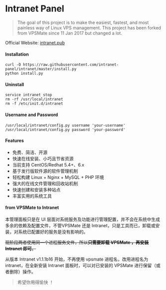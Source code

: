 # Intranet Panel


> The goal of this project is to make the easiest, fastest, and most painless way of Linux VPS management. This project has been forked from VPSMate since 11 Jan 2017 but changed a lot.

Official Website: [intranet.pub](https://intranet.pub "Intranet")

#### Installation

```shell
curl -O https://raw.githubusercontent.com/intranet-panel/intranet/master/install.py
python install.py
```

#### Uninstall

```shell
service intranet stop
rm -rf /usr/local/intranet
rm -f /etc/init.d/intranet
```

#### Username and Password

```shell
/usr/local/intranet/config.py username 'your-username'
/usr/local/intranet/config.py password 'your-password'
```

#### Features

- 免费、简洁、开源
- 快速在线安装、小巧且节省资源
- 当前支持 CentOS/Redhat 5.4+、6.x
- 基于发行版软件源的软件管理机制
- 轻松构建 Linux + Nginx + MySQL + PHP 环境
- 强大的在线文件管理和回收站机制
- 快速创建和安装多种站点
- 丰富实用的系统工具

#### from VPSMate to Intranet

本管理面板只是在 UI 层面对系统服务及功能进行管理配置，并不会在系统中生成多余的依赖及配置文件，不管VPSMate 还是 Intranet，只是工具而已，卸载或安装，对系统已配置好的服务是没有影响的。

~~现阶段两者使用同一个进程服务文件，所以**只需要卸载 VPSMate ，再安装 Intranet 即可**。~~

从版本 Intranet v1.1.1b16 开始，不再使用 vpsmate 进程名，改用进程名为 intranet，在全新安装 Intranet 面板时，可以对已安装的 VPSMate 进行保留（或者删除）操作。

> 希望你用得愉快 ！
